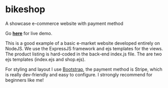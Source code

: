 # bikeshop
A showcase e-commerce website with payment method

Go **[here](https://secret-ridge-23194.herokuapp.com/)** for live demo.

This is a good example of a basic e-market website developed entirely on NodeJS. We use the ExpressJS framework and ejs templates for the views.
The product listing is hard-coded in the back-end index.js file.
The are two ejs templates (index.ejs and shop.ejs).

For styling and layout I use [Bootstrap](https://getbootstrap.com/), the payment method is Stripe, which is really dev-friendly and easy to configure. I strrongly recommend for beginners like me!



